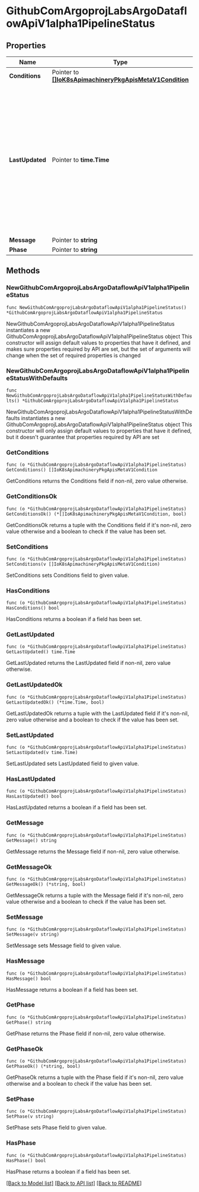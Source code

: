 # GithubComArgoprojLabsArgoDataflowApiV1alpha1PipelineStatus

## Properties

Name | Type | Description | Notes
------------ | ------------- | ------------- | -------------
**Conditions** | Pointer to [**[]IoK8sApimachineryPkgApisMetaV1Condition**](IoK8sApimachineryPkgApisMetaV1Condition.md) |  | [optional] 
**LastUpdated** | Pointer to **time.Time** | Time is a wrapper around time.Time which supports correct marshaling to YAML and JSON.  Wrappers are provided for many of the factory methods that the time package offers. | [optional] 
**Message** | Pointer to **string** |  | [optional] 
**Phase** | Pointer to **string** |  | [optional] 

## Methods

### NewGithubComArgoprojLabsArgoDataflowApiV1alpha1PipelineStatus

`func NewGithubComArgoprojLabsArgoDataflowApiV1alpha1PipelineStatus() *GithubComArgoprojLabsArgoDataflowApiV1alpha1PipelineStatus`

NewGithubComArgoprojLabsArgoDataflowApiV1alpha1PipelineStatus instantiates a new GithubComArgoprojLabsArgoDataflowApiV1alpha1PipelineStatus object
This constructor will assign default values to properties that have it defined,
and makes sure properties required by API are set, but the set of arguments
will change when the set of required properties is changed

### NewGithubComArgoprojLabsArgoDataflowApiV1alpha1PipelineStatusWithDefaults

`func NewGithubComArgoprojLabsArgoDataflowApiV1alpha1PipelineStatusWithDefaults() *GithubComArgoprojLabsArgoDataflowApiV1alpha1PipelineStatus`

NewGithubComArgoprojLabsArgoDataflowApiV1alpha1PipelineStatusWithDefaults instantiates a new GithubComArgoprojLabsArgoDataflowApiV1alpha1PipelineStatus object
This constructor will only assign default values to properties that have it defined,
but it doesn't guarantee that properties required by API are set

### GetConditions

`func (o *GithubComArgoprojLabsArgoDataflowApiV1alpha1PipelineStatus) GetConditions() []IoK8sApimachineryPkgApisMetaV1Condition`

GetConditions returns the Conditions field if non-nil, zero value otherwise.

### GetConditionsOk

`func (o *GithubComArgoprojLabsArgoDataflowApiV1alpha1PipelineStatus) GetConditionsOk() (*[]IoK8sApimachineryPkgApisMetaV1Condition, bool)`

GetConditionsOk returns a tuple with the Conditions field if it's non-nil, zero value otherwise
and a boolean to check if the value has been set.

### SetConditions

`func (o *GithubComArgoprojLabsArgoDataflowApiV1alpha1PipelineStatus) SetConditions(v []IoK8sApimachineryPkgApisMetaV1Condition)`

SetConditions sets Conditions field to given value.

### HasConditions

`func (o *GithubComArgoprojLabsArgoDataflowApiV1alpha1PipelineStatus) HasConditions() bool`

HasConditions returns a boolean if a field has been set.

### GetLastUpdated

`func (o *GithubComArgoprojLabsArgoDataflowApiV1alpha1PipelineStatus) GetLastUpdated() time.Time`

GetLastUpdated returns the LastUpdated field if non-nil, zero value otherwise.

### GetLastUpdatedOk

`func (o *GithubComArgoprojLabsArgoDataflowApiV1alpha1PipelineStatus) GetLastUpdatedOk() (*time.Time, bool)`

GetLastUpdatedOk returns a tuple with the LastUpdated field if it's non-nil, zero value otherwise
and a boolean to check if the value has been set.

### SetLastUpdated

`func (o *GithubComArgoprojLabsArgoDataflowApiV1alpha1PipelineStatus) SetLastUpdated(v time.Time)`

SetLastUpdated sets LastUpdated field to given value.

### HasLastUpdated

`func (o *GithubComArgoprojLabsArgoDataflowApiV1alpha1PipelineStatus) HasLastUpdated() bool`

HasLastUpdated returns a boolean if a field has been set.

### GetMessage

`func (o *GithubComArgoprojLabsArgoDataflowApiV1alpha1PipelineStatus) GetMessage() string`

GetMessage returns the Message field if non-nil, zero value otherwise.

### GetMessageOk

`func (o *GithubComArgoprojLabsArgoDataflowApiV1alpha1PipelineStatus) GetMessageOk() (*string, bool)`

GetMessageOk returns a tuple with the Message field if it's non-nil, zero value otherwise
and a boolean to check if the value has been set.

### SetMessage

`func (o *GithubComArgoprojLabsArgoDataflowApiV1alpha1PipelineStatus) SetMessage(v string)`

SetMessage sets Message field to given value.

### HasMessage

`func (o *GithubComArgoprojLabsArgoDataflowApiV1alpha1PipelineStatus) HasMessage() bool`

HasMessage returns a boolean if a field has been set.

### GetPhase

`func (o *GithubComArgoprojLabsArgoDataflowApiV1alpha1PipelineStatus) GetPhase() string`

GetPhase returns the Phase field if non-nil, zero value otherwise.

### GetPhaseOk

`func (o *GithubComArgoprojLabsArgoDataflowApiV1alpha1PipelineStatus) GetPhaseOk() (*string, bool)`

GetPhaseOk returns a tuple with the Phase field if it's non-nil, zero value otherwise
and a boolean to check if the value has been set.

### SetPhase

`func (o *GithubComArgoprojLabsArgoDataflowApiV1alpha1PipelineStatus) SetPhase(v string)`

SetPhase sets Phase field to given value.

### HasPhase

`func (o *GithubComArgoprojLabsArgoDataflowApiV1alpha1PipelineStatus) HasPhase() bool`

HasPhase returns a boolean if a field has been set.


[[Back to Model list]](../README.md#documentation-for-models) [[Back to API list]](../README.md#documentation-for-api-endpoints) [[Back to README]](../README.md)


